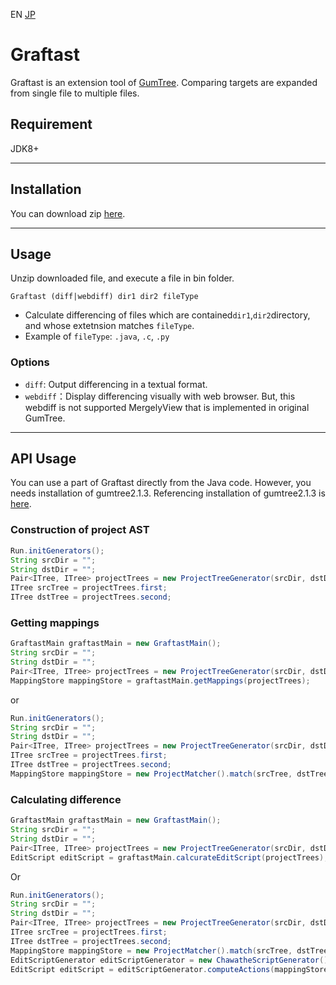 EN  [JP](https://github.com/kusumotolab/Graftast/blob/master/README_JP.md)

# Graftast

Graftast is an extension tool of [GumTree](https://github.com/GumTreeDiff/gumtree). Comparing targets are expanded from single file to multiple files.

## Requirement

JDK8+

---

## Installation

You can download zip [here](https://github.com/kusumotolab/Graftast/releases/tag/v1.0).

---

## Usage

Unzip downloaded file, and execute a file in bin folder.

```
Graftast (diff|webdiff) dir1 dir2 fileType
```

- Calculate differencing of files which are contained`dir1`,`dir2`directory, and whose extetnsion matches `fileType`.
- Example of `fileType`: `.java`, `.c`,  `.py`

### Options

- `diff`: Output differencing in a textual format.
- `webdiff`：Display differencing visually with web browser. But, this webdiff is not supported MergelyView that is implemented in original GumTree.

---

## API Usage

You can use a part of Graftast directly from the Java code. However, you needs installation of gumtree2.1.3. Referencing installation of gumtree2.1.3 is [here](https://github.com/GumTreeDiff/gumtree/wiki/Getting-Started).

### Construction of project AST

```java
Run.initGenerators();
String srcDir = "";
String dstDir = "";
Pair<ITree, ITree> projectTrees = new ProjectTreeGenerator(srcDir, dstDir, ".java");
ITree srcTree = projectTrees.first;
ITree dstTree = projectTrees.second;
```

### Getting mappings

```java
GraftastMain graftastMain = new GraftastMain();
String srcDir = "";
String dstDir = "";
Pair<ITree, ITree> projectTrees = new ProjectTreeGenerator(srcDir, dstDir, ".java");
MappingStore mappingStore = graftastMain.getMappings(projectTrees);
```

or

```java
Run.initGenerators();
String srcDir = "";
String dstDir = "";
Pair<ITree, ITree> projectTrees = new ProjectTreeGenerator(srcDir, dstDir, ".java");
ITree srcTree = projectTrees.first;
ITree dstTree = projectTrees.second;
MappingStore mappingStore = new ProjectMatcher().match(srcTree, dstTree);
```

### Calculating difference

```java
GraftastMain graftastMain = new GraftastMain();
String srcDir = "";
String dstDir = "";
Pair<ITree, ITree> projectTrees = new ProjectTreeGenerator(srcDir, dstDir, ".java");
EditScript editScript = graftastMain.calcurateEditScript(projectTrees);
```

Or

```java
Run.initGenerators();
String srcDir = "";
String dstDir = "";
Pair<ITree, ITree> projectTrees = new ProjectTreeGenerator(srcDir, dstDir, ".java");
ITree srcTree = projectTrees.first;
ITree dstTree = projectTrees.second;
MappingStore mappingStore = new ProjectMatcher().match(srcTree, dstTree);
EditScriptGenerator editScriptGenerator = new ChawatheScriptGenerator();
EditScript editScript = editScriptGenerator.computeActions(mappingStore);
```

